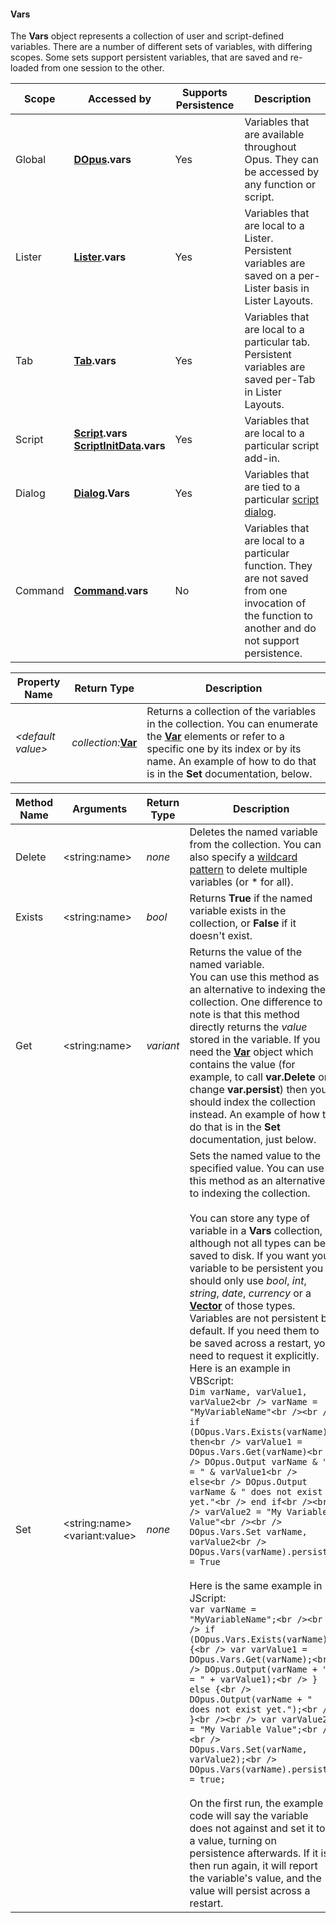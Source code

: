#### Vars

The **Vars** object represents a collection of user and script-defined variables. There are a number of different sets of variables, with differing scopes. Some sets support persistent variables, that are saved and re-loaded from one session to the other.

| Scope | Accessed by | **Supports Persistence** | Description |
| --- | --- | --- | --- |
| Global | **[DOpus](dopus.md).vars** | Yes | Variables that are available throughout Opus. They can be accessed by any function or script. |
| Lister | **[Lister](lister.md).vars** | Yes | Variables that are local to a Lister. Persistent variables are saved on a per-Lister basis in Lister Layouts. |
| Tab | **[Tab](tab.md).vars** | Yes | Variables that are local to a particular tab. Persistent variables are saved per-Tab in Lister Layouts. |
| Script | **[Script](script.md).vars  <br />[ScriptInitData](scriptinitdata.md).vars** | Yes | Variables that are local to a particular script add-in. |
| Dialog | **[Dialog](dialog.md).Vars** | Yes | Variables that are tied to a particular [script dialog](/Manual/scripting/script_dialogs/RAEDME.md). |
| Command | **[Command](command.md).vars** | No | Variables that are local to a particular function. They are not saved from one invocation of the function to another and do not support persistence. |

| Property Name | Return Type | Description |
| --- | --- | --- |
| *\<default value\>* | *collection:***[Var](var.md)** | Returns a collection of the variables in the collection. You can enumerate the **[Var](var.md)** elements or refer to a specific one by its index or by its name. An example of how to do that is in the **Set** documentation, below. |

| Method Name | **Arguments** | Return Type | Description |
| --- | --- | --- | --- |
| Delete | \<string:name\> | *none* | Deletes the named variable from the collection. You can also specify a [wildcard pattern](../../wildcard_reference/pattern_matching_syntax.md) to delete multiple variables (or \* for all). |
| Exists | \<string:name\> | *bool* | Returns **True** if the named variable exists in the collection, or **False** if it doesn't exist. |
| Get | \<string:name\> | *variant* | Returns the value of the named variable.  <br />You can use this method as an alternative to indexing the collection. One difference to note is that this method directly returns the *value* stored in the variable. If you need the **[Var](var.md)** object which contains the value (for example, to call **var.Delete** or change **var.persist**) then you should index the collection instead. An example of how to do that is in the **Set** documentation, just below. |
| Set | \<string:name\>  <br />\<variant:value\> | *none* | Sets the named value to the specified value. You can use this method as an alternative to indexing the collection.<br /><br />You can store any type of variable in a **Vars** collection, although not all types can be saved to disk. If you want your variable to be persistent you should only use *bool*, *int*, *string*, *date*, *currency* or a **[Vector](vector.md)** of those types.  <br />Variables are not persistent by default. If you need them to be saved across a restart, you need to request it explicitly. Here is an example in VBScript:  <br />`Dim varName, varValue1, varValue2<br /> varName = "MyVariableName"<br /><br /> if (DOpus.Vars.Exists(varName)) then<br /> varValue1 = DOpus.Vars.Get(varName)<br /> DOpus.Output varName & " = " & varValue1<br /> else<br /> DOpus.Output varName & " does not exist yet."<br /> end if<br /><br /> varValue2 = "My Variable Value"<br /><br /> DOpus.Vars.Set varName, varValue2<br /> DOpus.Vars(varName).persist = True`<br /><br />Here is the same example in JScript:  <br />`var varName = "MyVariableName";<br /><br /> if (DOpus.Vars.Exists(varName)) {<br /> var varValue1 = DOpus.Vars.Get(varName);<br /> DOpus.Output(varName + " = " + varValue1);<br /> } else {<br /> DOpus.Output(varName + " does not exist yet.");<br /> }<br /><br /> var varValue2 = "My Variable Value";<br /><br /> DOpus.Vars.Set(varName, varValue2);<br /> DOpus.Vars(varName).persist = true;`<br /><br />On the first run, the example code will say the variable does not against and set it to a value, turning on persistence afterwards. If it is then run again, it will report the variable's value, and the value will persist across a restart. |

